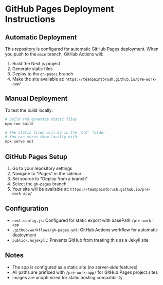 # GitHub Pages Deployment Instructions

## Automatic Deployment
This repository is configured for automatic GitHub Pages deployment. When you push to the `main` branch, GitHub Actions will:

1. Build the Next.js project
2. Generate static files
3. Deploy to the `gh-pages` branch
4. Make the site available at: `https://teampaintbrush.github.io/pre-work-app/`

## Manual Deployment
To test the build locally:

```bash
# Build and generate static files
npm run build

# The static files will be in the 'out' folder
# You can serve them locally with:
npx serve out
```

## GitHub Pages Setup
1. Go to your repository settings
2. Navigate to "Pages" in the sidebar
3. Set source to "Deploy from a branch"
4. Select the `gh-pages` branch
5. Your site will be available at: `https://teampaintbrush.github.io/pre-work-app/`

## Configuration
- `next.config.js`: Configured for static export with basePath `/pre-work-app`
- `.github/workflows/gh-pages.yml`: GitHub Actions workflow for automatic deployment
- `public/.nojekyll`: Prevents GitHub from treating this as a Jekyll site

## Notes
- The app is configured as a static site (no server-side features)
- All paths are prefixed with `/pre-work-app/` for GitHub Pages project sites
- Images are unoptimized for static hosting compatibility
